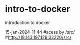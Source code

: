 # intro-to-docker
introduction to docker

15-jan-2024-11:44
#acess by /src/  
#http://18.143.197.129:32220/src/
